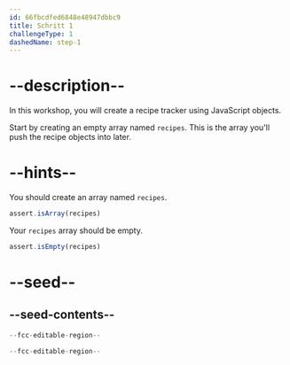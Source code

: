 ```yaml
---
id: 66fbcdfed6848e48947dbbc9
title: Schritt 1
challengeType: 1
dashedName: step-1
---
```


# --description--

In this workshop, you will create a recipe tracker using JavaScript objects.

Start by creating an empty array named `recipes`. This is the array you'll push the recipe objects into later.

# --hints--

You should create an array named `recipes`.

```js
assert.isArray(recipes)
```

Your `recipes` array should be empty.

```js
assert.isEmpty(recipes)
```

# --seed--

## --seed-contents--

```js
--fcc-editable-region--

--fcc-editable-region--
```
